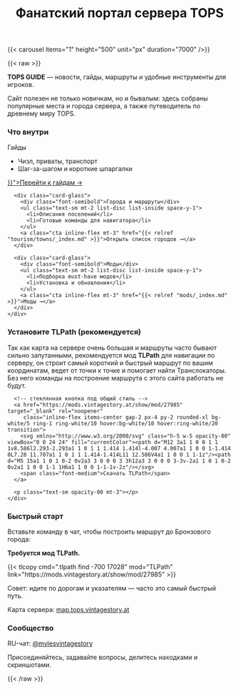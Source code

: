 ﻿---
title: "Фанатский портал сервера TOPS"
---

{{< carousel items="1" height="500" unit="px" duration="7000" />}}

{{< raw >}}
<div class="not-prose space-y-8 mt-8">

  <div class="card-glass prose prose-invert max-w-none">
    <p><strong>TOPS GUIDE</strong> — новости, гайды, маршруты и удобные инструменты для игроков.</p>
    <p>Сайт полезен не только новичкам, но и бывалым: здесь собраны популярные места и города сервера, а также путеводитель по древнему миру TOPS.</p>
  </div>

  <section>
    <h3 class="mb-3 text-lg font-semibold">Что внутри</h3>
    <div class="grid grid-cols-1 md:grid-cols-3 gap-4">
      <div class="card-glass">
        <div class="font-semibold">Гайды</div>
        <ul class="text-sm mt-2 list-disc list-inside space-y-1">
          <li>Чизл, приваты, транспорт</li>
          <li>Шаг-за-шагом и короткие шпаргалки</li>
        </ul>
        <a class="cta inline-flex mt-3" href="{{< relref "guide/_index.md" >}}">Перейти к гайдам →</a>
      </div>

      <div class="card-glass">
        <div class="font-semibold">Города и маршруты</div>
        <ul class="text-sm mt-2 list-disc list-inside space-y-1">
          <li>Описания поселений</li>
          <li>Готовые команды для навигатора</li>
        </ul>
        <a class="cta inline-flex mt-3" href="{{< relref "tourism/towns/_index.md" >}}">Открыть список городов →</a>
      </div>

      <div class="card-glass">
        <div class="font-semibold">Моды</div>
        <ul class="text-sm mt-2 list-disc list-inside space-y-1">
          <li>Подборка must-have модов</li>
          <li>Установка и обновления</li>
        </ul>
        <a class="cta inline-flex mt-3" href="{{< relref "mods/_index.md" >}}">Моды →</a>
      </div>
    </div>
  </section>

  <section>
    <h3 class="mb-3 text-lg font-semibold">Установите TLPath (рекомендуется)</h3>
    <div class="card-glass">
      <p class="mb-3">Так как карта на сервере очень большая и маршруты часто бывают сильно запутанными, рекомендуется мод <strong>TLPath</strong> для навигации по серверу, он строит самый короткий и быстрый маршрут по вашим координатам, ведет от точки к точке и помогает найти Транслокаторы. Без него команды на построение маршрута с этого сайта работать не будут.</p>

      <!-- стеклянная кнопка под общий стиль -->
      <a href="https://mods.vintagestory.at/show/mod/27985" target="_blank" rel="noopener"
         class="inline-flex items-center gap-2 px-4 py-2 rounded-xl bg-white/5 ring-1 ring-white/10 hover:bg-white/10 hover:ring-white/20 transition">
        <svg xmlns="http://www.w3.org/2000/svg" class="h-5 w-5 opacity-80" viewBox="0 0 24 24" fill="currentColor"><path d="M12 3a1 1 0 0 1 1 1v8.586l2.293-2.293a1 1 0 1 1 1.414 1.414l-4.007 4.007a1 1 0 0 1-1.414 0L7.28 11.707a1 1 0 1 1 1.414-1.414L11 12.586V4a1 1 0 0 1 1-1z"/><path d="M5 15a1 1 0 1 0-2 0v2a3 3 0 0 0 3 3h12a3 3 0 0 0 3-3v-2a1 1 0 1 0-2 0v2a1 1 0 0 1-1 1H6a1 1 0 0 1-1-1v-2z"/></svg>
        <span class="font-medium">Скачать TLPath</span>
      </a>

      <p class="text-sm opacity-80 mt-3"></p>
    </div>
  </section>

  <section>
    <h3 class="mb-3 text-lg font-semibold">Быстрый старт</h3>
    <div class="card-glass">
      <p class="mb-3">Вставьте команду в чат, чтобы построить маршрут до Бронзового города:</p>
      <p class="text-sm mb-2"><strong>Требуется мод TLPath.</strong></p>
      {{< tlcopy cmd=".tlpath find -700 17028" mod="TLPath" link="https://mods.vintagestory.at/show/mod/27985" >}}
      <p class="text-sm opacity-80 mt-3">Совет: идите по дорогам и указателям — часто это самый быстрый путь.</p>
      <p class="mt-3">Карта сервера: <a href="https://map.tops.vintagestory.at/?x=-1&y=17&zoom=10" target="_blank" rel="noopener">map.tops.vintagestory.at</a></p>
    </div>
  </section>

  <section>
    <h3 class="mb-3 text-lg font-semibold">Сообщество</h3>
    <div class="card-glass">
      <p>RU-чат: <a href="https://t.me/mylesvintagestory" target="_blank" rel="noopener">@mylesvintagestory</a></p>
      <p class="text-sm opacity-80">Присоединяйтесь, задавайте вопросы, делитесь находками и скриншотами.</p>
    </div>
  </section>

</div>
{{< /raw >}}
